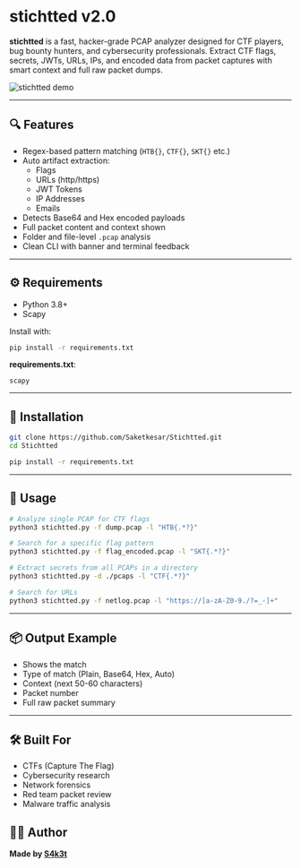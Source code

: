 # stichtted v2.0

**stichtted** is a fast, hacker-grade PCAP analyzer designed for CTF players, bug bounty hunters, and cybersecurity professionals. Extract CTF flags, secrets, JWTs, URLs, IPs, and encoded data from packet captures with smart context and full raw packet dumps.

![stichtted demo](https://iili.io/FIa0jxn.md.png)

---

## 🔍 Features

- Regex-based pattern matching (`HTB{}`, `CTF{}`, `SKT{}` etc.)
- Auto artifact extraction:
  - Flags
  - URLs (http/https)
  - JWT Tokens
  - IP Addresses
  - Emails
- Detects Base64 and Hex encoded payloads
- Full packet content and context shown
- Folder and file-level `.pcap` analysis
- Clean CLI with banner and terminal feedback

---

## ⚙ Requirements

- Python 3.8+
- Scapy

Install with:

```bash
pip install -r requirements.txt
```

**requirements.txt**:
```
scapy
```

---

## 🚀 Installation

```bash
git clone https://github.com/Saketkesar/Stichtted.git
cd Stichtted

pip install -r requirements.txt
```

---

## 🔧 Usage

```bash
# Analyze single PCAP for CTF flags
python3 stichtted.py -f dump.pcap -l "HTB{.*?}"

# Search for a specific flag pattern
python3 stichtted.py -f flag_encoded.pcap -l "SKT{.*?}"

# Extract secrets from all PCAPs in a directory
python3 stichtted.py -d ./pcaps -l "CTF{.*?}"

# Search for URLs
python3 stichtted.py -f netlog.pcap -l "https://[a-zA-Z0-9./?=_-]+"
```

---

## 📦 Output Example

- Shows the match
- Type of match (Plain, Base64, Hex, Auto)
- Context (next 50-60 characters)
- Packet number
- Full raw packet summary

---

## 🛠 Built For

- CTFs (Capture The Flag)
- Cybersecurity research
- Network forensics
- Red team packet review
- Malware traffic analysis


## 👨‍💻 Author

**Made by [S4k3t](https://github.com/Saketkesar/)**  
